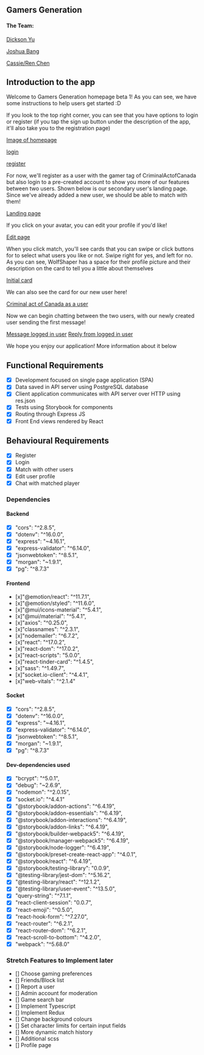 ## Gamers Generation

#### The Team:

[Dickson Yu](https://github.com/dicyu)

[Joshua Bang](https://github.com/bybang)

[Cassie/Ren Chen](https://github.com/ShurenKai)

## Introduction to the app

Welcome to Gamers Generation homepage beta 1! As you can see, we have some instructions to help users get started :D

If you look to the top right corner, you can see that you have options to login or register (if you tap the sign up button under the description of the app, it'll also take you to the registration page)

[Image of homepage](https://github.com/dicyu/Gamers-Generation---LHL-Finals/blob/main/gamers-generation/public/homepage.png?raw=true)

[login](https://github.com/dicyu/Gamers-Generation---LHL-Finals/blob/main/gamers-generation/public/loginpage.png?raw=true)

[register](https://github.com/dicyu/Gamers-Generation---LHL-Finals/blob/main/gamers-generation/public/registration.png?raw=true)

For now, we'll register as a user with the gamer tag of CriminalActofCanada but also login to a pre-created account to show you more of our features between two users. Shown below is our secondary user's landing page. Since we've already added a new user, we should be able to match with them!

[Landing page](https://github.com/dicyu/Gamers-Generation---LHL-Finals/blob/main/gamers-generation/public/langingpage.png?raw=true)

If you click on your avatar, you can edit your profile if you'd like!

[Edit page](https://github.com/dicyu/Gamers-Generation---LHL-Finals/blob/main/gamers-generation/public/editprofile.png?raw=true)

When you click match, you'll see cards that you can swipe or click buttons for to select what users you like or not. Swipe right for yes, and left for no. As you can see, WolfShaper has a space for their profile picture and their description on the card to tell you a little about themselves

[Initial card](https://github.com/dicyu/Gamers-Generation---LHL-Finals/blob/main/gamers-generation/public/matchCard.png?raw=true)

We can also see the card for our new user here!

[Criminal act of Canada as a user](https://github.com/dicyu/Gamers-Generation---LHL-Finals/blob/main/gamers-generation/public/cardfornewuser.png?raw=true)


Now we can begin chatting between the two users, with our newly created user sending the first message!

[Message logged in user](https://github.com/dicyu/Gamers-Generation---LHL-Finals/blob/main/gamers-generation/public/chat1.png?raw=true)
[Reply from logged in user](https://github.com/dicyu/Gamers-Generation---LHL-Finals/blob/main/gamers-generation/public/chat2.png?raw=true)

We hope you enjoy our application! More information about it below

## Functional Requirements

- [x] Development focused on single page application (SPA)
- [x] Data saved in API server using PostgreSQL database
- [x] Client application communicates with API server over HTTP using res.json
- [x] Tests using Storybook for components
- [x] Routing through Express JS
- [x] Front End views rendered by React

## Behavioural Requirements

- [x] Register
- [x] Login
- [x] Match with other users
- [x] Edit user profile
- [x] Chat with matched player

### Dependencies

#### Backend

- [x] "cors": "^2.8.5",
- [x] "dotenv": "^16.0.0",
- [x] "express": "~4.16.1",
- [x] "express-validator": "^6.14.0",
- [x] "jsonwebtoken": "^8.5.1",
- [x] "morgan": "~1.9.1",
- [x] "pg": "^8.7.3"

#### Frontend 

- [x]"@emotion/react": "^11.7.1",
- [x]"@emotion/styled": "^11.6.0",
- [x]"@mui/icons-material": "^5.4.1",
- [x]"@mui/material": "^5.4.1",
- [x]"axios": "^0.25.0",
- [x]"classnames": "^2.3.1",
- [x]"nodemailer": "^6.7.2",
- [x]"react": "^17.0.2",
- [x]"react-dom": "^17.0.2",
- [x]"react-scripts": "5.0.0",
- [x]"react-tinder-card": "^1.4.5",
- [x]"sass": "^1.49.7",
- [x]"socket.io-client": "^4.4.1",
- [x]"web-vitals": "^2.1.4"

#### Socket

- [x] "cors": "^2.8.5",
- [x] "dotenv": "^16.0.0",
- [x] "express": "~4.16.1",
- [x] "express-validator": "^6.14.0",
- [x] "jsonwebtoken": "^8.5.1",
- [x] "morgan": "~1.9.1",
- [x] "pg": "^8.7.3"

#### Dev-dependencies used

- [x] "bcrypt": "^5.0.1",
- [x] "debug": "~2.6.9",
- [x] "nodemon": "^2.0.15",
- [x] "socket.io": "^4.4.1"
- [x] "@storybook/addon-actions": "^6.4.19",
- [x] "@storybook/addon-essentials": "^6.4.19",
- [x] "@storybook/addon-interactions": "^6.4.19",
- [x] "@storybook/addon-links": "^6.4.19",
- [x] "@storybook/builder-webpack5": "^6.4.19",
- [x] "@storybook/manager-webpack5": "^6.4.19",
- [x] "@storybook/node-logger": "^6.4.19",
- [x] "@storybook/preset-create-react-app": "^4.0.1",
- [x] "@storybook/react": "^6.4.19",
- [x] "@storybook/testing-library": "0.0.9",
- [x] "@testing-library/jest-dom": "^5.16.2",
- [x] "@testing-library/react": "^12.1.2",
- [x] "@testing-library/user-event": "^13.5.0",
- [x] "query-string": "^7.1.1",
- [x] "react-client-session": "0.0.7",
- [x] "react-emoji": "^0.5.0",
- [x] "react-hook-form": "^7.27.0",
- [x] "react-router": "^6.2.1",
- [x] "react-router-dom": "^6.2.1",
- [x] "react-scroll-to-bottom": "^4.2.0",
- [x] "webpack": "^5.68.0"

### Stretch Features to Implement later
- [] Choose gaming preferences
- [] Friends/Block list
- [] Report a user
- [] Admin account for moderation
- [] Game search bar
- [] Implement Typescript
- [] Implement Redux
- [] Change background colours
- [] Set character limits for certain input fields
- [] More dynamic match history
- [] Additional scss
- [] Profile page




